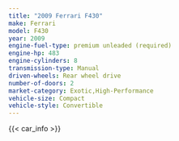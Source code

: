 ```yaml
---
title: "2009 Ferrari F430"
make: Ferrari
model: F430
year: 2009
engine-fuel-type: premium unleaded (required)
engine-hp: 483
engine-cylinders: 8
transmission-type: Manual
driven-wheels: Rear wheel drive
number-of-doors: 2
market-category: Exotic,High-Performance
vehicle-size: Compact
vehicle-style: Convertible
---
```


{{< car_info >}}
